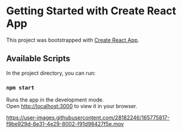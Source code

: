 # Getting Started with Create React App

This project was bootstrapped with [Create React App](https://github.com/facebook/create-react-app).

## Available Scripts

In the project directory, you can run:

### `npm start`

Runs the app in the development mode.\
Open [http://localhost:3000](http://localhost:3000) to view it in your browser.



 


https://user-images.githubusercontent.com/28182246/165775817-f9be929d-8e31-4e29-8002-f91d98427f5e.mov

